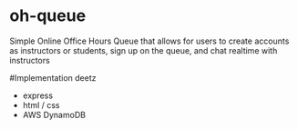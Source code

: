 # oh-queue
Simple Online Office Hours Queue that allows for users to create accounts as instructors or students, sign up on the queue, and chat realtime with instructors

#Implementation deetz
* express
* html / css
* AWS DynamoDB


